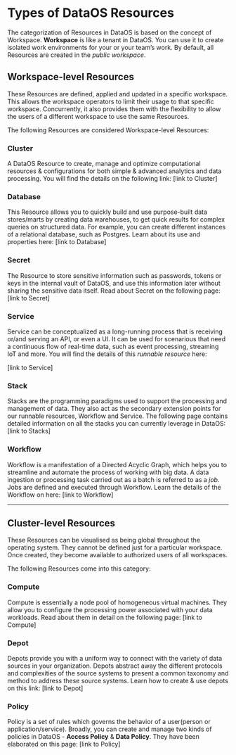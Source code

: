 # Types of DataOS Resources

The categorization of Resources in DataOS is based on the concept of Workspace. **Workspace** is like a tenant in DataOS. You can use it to create isolated work environments for your or your team’s work. By default, all Resources are created in the *public workspace*.

## Workspace-level Resources

These Resources are defined, applied and updated in a specific workspace. This allows the workspace operators to limit their usage to that specific workspace. Concurrently, it also provides them with the flexibility to allow the users of a different workspace to use the same Resources.

The following Resources are considered Workspace-level Resources:

### Cluster

A DataOS Resource to create, manage and optimize computational resources & configurations for both simple & advanced analytics and data processing. You will find the details on the following link: [link to Cluster]

### Database

This Resource allows you to quickly build and use purpose-built data stores/marts by creating data warehouses, to get quick results for complex queries on structured data. For example, you can create different instances of a relational database, such as Postgres. Learn about its use and properties here: [link to Database]

### Secret

The Resource to store sensitive information such as passwords, tokens or keys in the internal vault of DataOS, and use this information later without sharing the sensitive data itself.
Read about Secret on the following page: [link to Secret]

### Service

Service can be conceptualized as a long-running process that is receiving or/and serving an API, or even a UI. It can be used for scenarious that need a continuous flow of real-time data, such as event processing, streaming IoT and more. You will find the details of this *runnable resource* here:

[link to Service]

### Stack

Stacks are the programming paradigms used to support the processing and management of data. They also act as the secondary extension points for our runnable resources, Workflow and Service. The following page contains detailed information on all the stacks you can currently leverage in DataOS: [link to Stacks]

### Workflow

Workflow is a manifestation of a Directed Acyclic Graph, which helps you to streamline and automate the process of working with big data. A data ingestion or processing task carried out as a batch is referred to as a *job*. Jobs are defined and executed through Workflow. Learn the details of the Workflow on here: [link to Workflow]

---

## Cluster-level Resources

These Resources can be visualised as being global throughout the operating system. They cannot be defined just for a particular workspace. Once created, they become available to authorized users of all workspaces.

The following Resources come into this category:

### Compute

Compute is essentially a node pool of homogeneous virtual machines. They allow you to configure the processing power associated with your data workloads. Read about them in detail on the following page: [link to Compute]

### Depot

Depots provide you with a uniform way to connect with the variety of data sources in your organization. Depots abstract away the different protocols and complexities of the source systems to present a common taxonomy and method to address these source systems. Learn how to create & use depots on this link: [link to Depot]

### Policy

Policy is a set of rules which governs the behavior of a user(person or application/service). Broadly, you can create and manage two kinds of policies in DataOS - **Access Policy** & **Data Policy**. They have been elaborated on this page: [link to Policy]